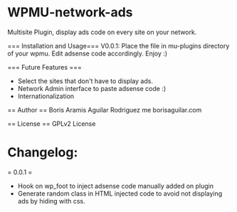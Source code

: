 WPMU-network-ads
================

Multisite Plugin, display ads code on every site on your network.

=== Installation and Usage===
V0.0.1: Place the file in mu-plugins directory of your wpmu. Edit 
adsense code accordingly. Enjoy :)

=== Future Features ===
- Select the sites that don't have to display ads.
- Network Admin interface to paste adsense code :)
- Internationalization

== Author ==
Boris Aramis Aguilar Rodriguez 
me <at> borisaguilar.com

== License ==
GPLv2 License

Changelog:
==========
= 0.0.1 =
- Hook on wp_foot to inject adsense code manually added on plugin
- Generate random class in HTML injected code to avoid not displaying 
ads by hiding with css.

